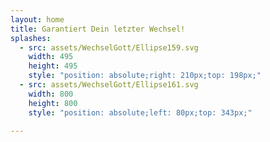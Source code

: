 ```yaml
---
layout: home
title: Garantiert Dein letzter Wechsel!
splashes:
  - src: assets/WechselGott/Ellipse159.svg
    width: 495
    height: 495
    style: "position: absolute;right: 210px;top: 198px;"
  - src: assets/WechselGott/Ellipse161.svg
    width: 800
    height: 800
    style: "position: absolute;left: 80px;top: 343px;"

---
```


